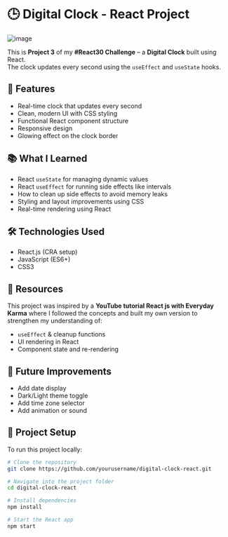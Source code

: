 # 🕒 Digital Clock - React Project
![image](https://github.com/user-attachments/assets/39f34f7e-b1d7-42a9-873d-5d5792e17737)


This is **Project 3** of my **#React30 Challenge** – a **Digital Clock** built using React.  
The clock updates every second using the `useEffect` and `useState` hooks.

## 🚀 Features

- Real-time clock that updates every second
- Clean, modern UI with CSS styling
- Functional React component structure
- Responsive design
- Glowing effect on the clock border

## 📚 What I Learned

- React `useState` for managing dynamic values
- React `useEffect` for running side effects like intervals
- How to clean up side effects to avoid memory leaks
- Styling and layout improvements using CSS
- Real-time rendering using React

## 🛠 Technologies Used

- React.js (CRA setup)
- JavaScript (ES6+)
- CSS3


## 🎥 Resources

This project was inspired by a **YouTube tutorial React js with Everyday Karma** where I followed the concepts and built my own version to strengthen my understanding of:
- `useEffect` & cleanup functions
- UI rendering in React
- Component state and re-rendering

## 🚧 Future Improvements

- Add date display
- Dark/Light theme toggle
- Add time zone selector
- Add animation or sound

## 📂 Project Setup

To run this project locally:

```bash
# Clone the repository
git clone https://github.com/yourusername/digital-clock-react.git

# Navigate into the project folder
cd digital-clock-react

# Install dependencies
npm install

# Start the React app
npm start

